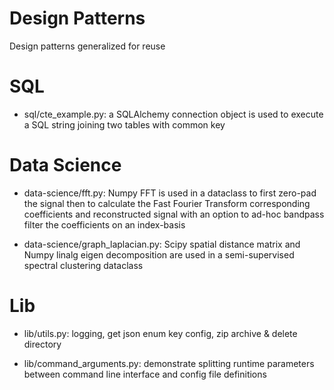 # Design Patterns 

Design patterns generalized for reuse

# SQL

* sql/cte_example.py: a SQLAlchemy connection object is used to execute a SQL string joining two tables with common key


# Data Science

* data-science/fft.py: Numpy FFT is used in a dataclass to first zero-pad the signal then to calculate the Fast Fourier Transform corresponding coefficients and reconstructed signal with an option to ad-hoc bandpass filter the coefficients on an index-basis

* data-science/graph_laplacian.py: Scipy spatial distance matrix and Numpy linalg eigen decomposition are used in a semi-supervised spectral clustering dataclass

# Lib

* lib/utils.py: logging, get json enum key config, zip archive & delete directory

* lib/command_arguments.py: demonstrate splitting runtime parameters between command line interface and config file definitions
